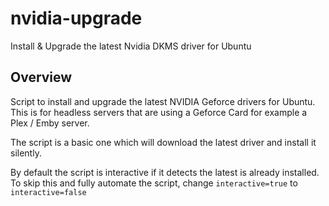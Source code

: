 # nvidia-upgrade
Install &amp; Upgrade the latest Nvidia DKMS driver for Ubuntu


Overview
-------------

Script to install and upgrade the latest NVIDIA Geforce drivers for Ubuntu. <br>
This is for headless servers that are using a Geforce Card for example a Plex / Emby server. 

The script is a basic one which will download the latest driver and install it silently. 

By default the script is interactive if it detects the latest is already installed.<br>
To skip this and fully automate the script, change `interactive=true` to `interactive=false`

